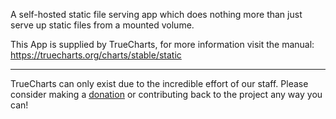 A self-hosted static file serving app which does nothing more than just serve up static files from a mounted volume.

This App is supplied by TrueCharts, for more information visit the manual: https://truecharts.org/charts/stable/static

---

TrueCharts can only exist due to the incredible effort of our staff.
Please consider making a [donation](https://truecharts.org/docs/about/sponsor) or contributing back to the project any way you can!
